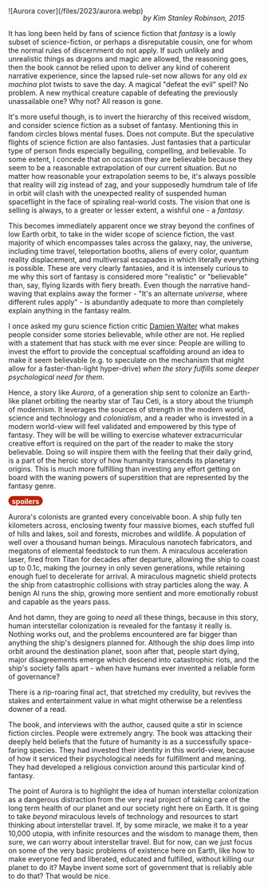<!--
.. title: Aurora
.. slug: aurora
.. date: 2023-09-21 15:29:16 UTC-05:00
.. tags: media,book,novel,fiction,science-fiction
-->

<span style="float: left">
![Aurora cover](/files/2023/aurora.webp)
</span>

*by Kim Stanley Robinson, 2015*

It has long been held by fans of science fiction that *fantasy* is a lowly
subset of science-fiction, or perhaps a disreputable cousin, one for whom
the normal rules of discernment do not apply. If such unlikely and unrealistic
things as dragons and magic are allowed, the reasoning goes, then the book
cannot be relied upon to deliver any kind of coherent narrative experience,
since the lapsed rule-set now allows for any old *ex machina* plot twists to
save the day. A magical "defeat the evil" spell? No problem. A new mythical
creature capable of defeating the previously unassailable one? Why not? All
reason is gone.

It's more useful though, is to invert the hierarchy of this received wisdom,
and consider science fiction as a subset of fantasy. Mentioning this in fandom
circles blows mental fuses. Does not compute. But the speculative flights of
science fiction are also fantasies. Just fantasies that a particular type of
person finds especially beguiling, compelling, and believable. To some extent,
I concede that on occasion they are believable because they seem to be a
reasonable extrapolation of our current situation. But no matter how reasonable
your extrapolation seems to be, it's always possible that reality will zig
instead of zag, and your supposedly humdrum tale of life in orbit will clash
with the unexpected reality of suspended human spaceflight in the face of
spiraling real-world costs. The vision that one is selling is always, to a
greater or lesser extent, a wishful one - a *fantasy*.

This becomes immediately apparent once we stray beyond the confines of low
Earth orbit, to take in the wider scope of science fiction, the vast majority
of which encompasses tales across the galaxy, nay, the universe, including time
travel, teleportation booths, aliens of every color, quantum reality
displacement, and multiversal escapades in which literally everything is
possible. These are very clearly fantasies, and it is intensely curious to me
why this sort of fantasy is considered more "realistic" or "believable" than,
say, flying lizards with fiery breath. Even though the narrative hand-waving
that explains away the former - "It's an alternate *universe*, where different
rules apply" - is abundantly adequate to more than completely explain anything
in the fantasy realm.

I once asked my guru science fiction critic [Damien
Walter](https://damiengwalter.com/podcast/) what makes people consider some
stories believable, while other are not. He replied with a statement that has
stuck with me ever since: People are willing to invest the effort to provide
the conceptual scaffolding around an idea to make it seem believable (e.g. to
speculate on the mechanism that might allow for a faster-than-light
hyper-drive) *when the story fulfills some deeper psychological need for them*.

Hence, a story like *Aurora*, of a generation ship sent to colonize an
Earth-like planet orbiting the nearby star of Tau Ceti, is a story about the
triumph of modernism. It leverages the sources of strength in the modern world,
science and technology and *colonialism*, and a reader who is invested in a
modern world-view will feel validated and empowered by this type of fantasy.
They will be will be willing to exercise whatever extracurricular creative
effort is required on the part of the reader to make the story believable.
Doing so will inspire them with the feeling that their daily grind, is a part
of the heroic story of how humanity transcends its planetary origins. This is
much more fulfilling than investing any effort getting on board with the waning
powers of superstition that are represented by the fantasy genre.

<span style="background:#bb2200; color:white; border-radius: 1em; padding-left: 0.5em; padding-right: 0.5em; padding-top: 2px;"><b>spoilers</b></span>

Aurora's colonists are granted every conceivable boon. A ship fully ten
kilometers across, enclosing twenty four massive biomes, each stuffed full of
hills and lakes, soil and forests, microbes and wildlife. A population of well
over a thousand human beings. Miraculous nanotech fabricators, and megatons of
elemental feedstock to run them. A miraculous acceleration laser, fired from
Titan for decades after departure, allowing the ship to coast up to 0.1c,
making the journey in only seven generations, while retaining enough fuel to
decelerate for arrival. A miraculous magnetic shield protects the ship from
catastrophic collisions with stray particles along the way. A benign AI runs
the ship, growing more sentient and more emotionally robust and capable as the
years pass.

And hot damn, they are going to *need* all these things, because in this story,
human interstellar colonization is revealed for the fantasy it really is.
Nothing works out, and the problems encountered are far bigger than anything
the ship's designers planned for. Although the ship does limp into orbit
around the destination planet, soon after that, people start dying, major
disagreements emerge which descend into catastrophic riots, and the ship's
society falls apart - when have humans ever invented a reliable form of
governance?

There is a rip-roaring final act, that stretched my credulity, but revives the
stakes and entertainment value in what might otherwise be a relentless downer
of a read.

The book, and interviews with the author, caused quite a stir in science
fiction circles. People were extremely angry. The book was attacking their
deeply held beliefs that the future of humanity is as a successfully
space-faring species. They had invested their identity in this world-view,
because of how it serviced their psychological needs for fulfillment and
meaning. They had developed a religious conviction around this particular kind
of fantasy.

The point of Aurora is to highlight the idea of human interstellar colonization
as a dangerous distraction from the very real project of taking care of the
long term health of our planet and our society right here on Earth. It is going
to take *beyond* miraculous levels of technology and resources to start
thinking about interstellar travel. If, by some miracle, we make it to a year
10,000 utopia, with infinite resources and the wisdom to manage them, then
sure, we can worry about interstellar travel. But for now, can we just focus on
some of the very basic problems of existence here on Earth, like how to make
everyone fed and liberated, educated and fulfilled, without killing our planet
to do it? Maybe invent some sort of government that is reliably able to do
that? That would be nice.

<br style="clear: left" />

